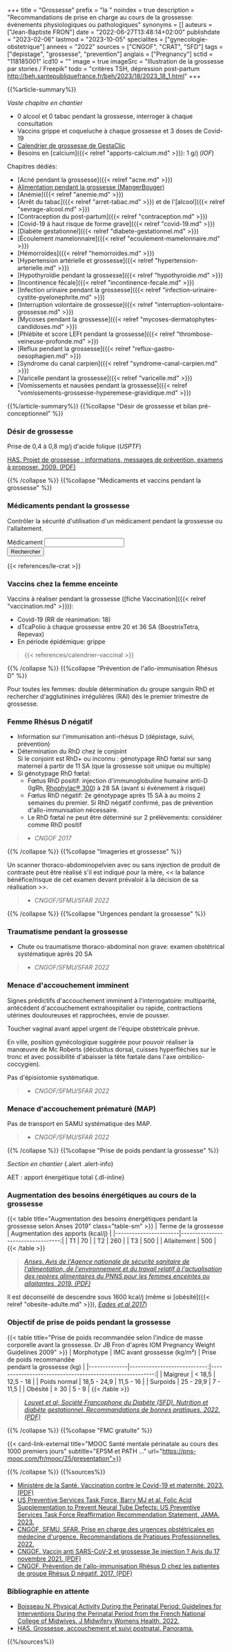 +++
title = "Grossesse"
prefix = "la "
noindex = true
description = "Recommandations de prise en charge au cours de la grossesse: événements physiologiques ou pathologiques"
synonyms = []
auteurs = ["Jean-Baptiste FRON"]
date = "2022-06-27T13:48:14+02:00"
publishdate = "2023-02-06"
lastmod = "2023-10-05"
specialites = ["gynecologie-obstetrique"]
annees = "2022"
sources = ["CNGOF", "CRAT", "SFD"]
tags = ["depistage", "grossesse", "prevention"]
anglais = ["Pregnancy"]
sctid = "118185001"
icd10 = ""
image = true
imageSrc = "Illustration de la grossesse par stories / Freepik"
todo = "critères TSH, dépression post-partum http://beh.santepubliquefrance.fr/beh/2023/18/2023_18_1.html"
+++

{{%article-summary%}}

*Vaste chapitre en chantier*

- 0 alcool et 0 tabac pendant la grossesse, interroger à chaque consultation
- Vaccins grippe et coqueluche à chaque grossesse et 3 doses de Covid-19
- [Calendrier de grossesse de GestaClic](http://gestaclic.fr/calculette.html)
- Besoins en [calcium]({{< relref "apports-calcium.md" >}}): 1 g/j (*IOF*)

Chapitres dédiés:

- [Acné pendant la grossesse]({{< relref "acne.md" >}})
- [Alimentation pendant la grossesse (MangerBouger)](https://www.mangerbouger.fr/manger-mieux/a-tout-age-et-a-chaque-etape-de-la-vie/les-recommandations-et-conseils-avant-pendant-et-apres-la-grossesse/manger-equilibre-avant-pendant-et-apres-la-grossesse)
- [Anémie]({{< relref "anemie.md" >}})
- [Arrêt du tabac]({{< relref "arret-tabac.md" >}}) et de l'[alcool]({{< relref "sevrage-alcool.md" >}})
- [Contraception du post-partum]({{< relref "contraception.md" >}})
- [Covid-19 à haut risque de forme grave]({{< relref "covid-19.md" >}})
- [Diabète gestationnel]({{< relref "diabete-gestationnel.md" >}})
- [Écoulement mamelonnaire]({{< relref "ecoulement-mamelonnaire.md" >}})
- [Hémorroïdes]({{< relref "hemorroides.md" >}})
- [Hypertension artérielle et grossesse]({{< relref "hypertension-arterielle.md" >}})
- [Hypothyroïdie pendant la grossesse]({{< relref "hypothyroidie.md" >}})
- [Incontinence fécale]({{< relref "incontinence-fecale.md" >}})
- [Infection urinaire pendant la grossesse]({{< relref "infection-urinaire-cystite-pyelonephrite.md" >}})
- [Interruption volontaire de grossesse]({{< relref "interruption-volontaire-grossesse.md" >}})
- [Mycoses pendant la grossesse]({{< relref "mycoses-dermatophytes-candidoses.md" >}})
- [Phlébite et score LEFt pendant la grossesse]({{< relref "thrombose-veineuse-profonde.md" >}})
- [Reflux pendant la grossesse]({{< relref "reflux-gastro-oesophagien.md" >}})
- [Syndrome du canal carpien]({{< relref "syndrome-canal-carpien.md" >}})
- [Varicelle pendant la grossesse]({{< relref "varicelle.md" >}})
- [Vomissements et nausées pendant la grossesse]({{< relref "vomissements-grossesse-hyperemese-gravidique.md" >}})

{{%/article-summary%}}
{{%collapse "Désir de grossesse et bilan pré-conceptionnel" %}}

### Désir de grossesse

Prise de 0,4 à 0,8 mg/j d'acide folique (*USPTF*)

[HAS. Projet de grossesse : informations, messages de prévention, examens à proposer. 2009. (PDF)](https://www.has-sante.fr/upload/docs/application/pdf/2010-01/projet_de_grossesse_informations_messages_de_prevention_examens_a_proposer_-_fiche_de_synthese.pdf)

{{% /collapse %}}
{{%collapse "Médicaments et vaccins pendant la grossesse" %}}

### Médicaments pendant la grossesse

Contrôler la sécurité d'utilisation d'un médicament pendant la grossesse ou l'allaitement.

<form class="d-flex align-items-center my-4">
  <div class="floating-label textfield-box form-ripple flex-grow-1">
    <label for="grossesse-crat">Médicament</label>
    <input class="form-control" id="grossesse-crat" type="search">
  </div>
  <button class="btn btn-primary ml-3" onClick="window.open(`http://le-crat.fr/articleSearchSaisie.php?recherche=${document.getElementById('grossesse-crat').value}`); return false;">Rechercher</button>
</form>

{{< references/le-crat >}}

### Vaccins chez la femme enceinte

Vaccins à réaliser pendant la grossesse ([fiche Vaccination]({{< relref "vaccination.md" >}})):

- Covid-19 (RR de réanimation: 18)
- dTcaPolio à chaque grossesse entre 20 et 36 SA (BoostrixTetra, Repevax)
- En période épidémique: grippe

> {{< references/calendrier-vaccinal >}}

{{% /collapse %}}
{{%collapse "Prévention de l'allo-immunisation Rhésus D" %}}

Pour toutes les femmes: double détermination du groupe sanguin RhD et rechercher d'agglutinines irrégulières (RAI) dès le premier trimestre de grossesse.

### Femme Rhésus D négatif

- Information sur l'immunisation anti-rhésus D (dépistage, suivi, prévention)
- Détermination du RhD chez le conjoint  
  Si le conjoint est RhD+ ou inconnu : génotypage RhD fœtal sur sang maternel à partir de 11 SA (que la grossesse soit unique ou multiple)
- Si génotypage RhD fœtal:
  - Fœtus RhD positif: injection d'immunoglobuline humaine anti-D (IgRh, [Rhophylac® 300](https://base-donnees-publique.medicaments.gouv.fr/affichageDoc.php?specid=68484547&typedoc=R)) à 28 SA (avant si évènement à risque)
  - Fœtus RhD négatif: 2e génotypage après 15 SA à au moins 2 semaines du premier. Si RhD négatif confirmé, pas de prévention d'allo-immunisation nécessaire.
  - Le RhD fœtal ne peut être déterminé sur 2 prélèvements: considérer comme RhD positif

> - *CNGOF 2017*

{{% /collapse %}}
{{%collapse "Imageries et grossesse" %}}

Un scanner thoraco-abdominopelvien avec ou sans injection de produit de contraste peut être réalisé s'il est indiqué pour la mère, << la balance bénéfice/risque de cet examen devant prévaloir à la décision de sa réalisation >>.

> - *CNGOF/SFMU/SFAR 2022*

{{% /collapse %}}
{{%collapse "Urgences pendant la grossesse" %}}

### Traumatisme pendant la grossesse

- Chute ou traumatisme thoraco-abdominal non grave: examen obstétrical systématique après 20 SA

> - *CNGOF/SFMU/SFAR 2022*

### Menace d'accouchement imminent

Signes prédictifs d'accouchement imminent à l'interrogatoire: multiparité, antécédent d'accouchement extrahospitalier ou rapide, contractions utérines douloureuses et rapprochées, envie de pousser.

Toucher vaginal avant appel urgent de l'équipe obstétricale prévue.

En ville, position gynécologique suggérée pour pouvoir réaliser la manœuvre de Mc Roberts (décubitus dorsal, cuisses hyperfléchies sur le tronc et avec possibilité d'abaisser la tête fœtale dans l'axe ombilico-coccygien).

Pas d'épisiotomie systématique.

> - *CNGOF/SFMU/SFAR 2022*

### Menace d'accouchement prématuré (MAP)

Pas de transport en SAMU systématique des MAP.

> - *CNGOF/SFMU/SFAR 2022*

{{% /collapse %}}
{{%collapse "Prise de poids pendant la grossesse" %}}

*Section en chantier*
{.alert .alert-info}

AET
: apport énergétique total
{.dl-inline}

### Augmentation des besoins énergétiques au cours de la grossesse

{{< table title="Augmentation des besoins énergétiques pendant la grossesse selon Anses 2019" class="table-sm" >}}
| Terme de la grossesse | Augmentation des apports (kcal/j) |
|-----------------------|----------------------------------:|
| T1                    |                                70 |
| T2                    |                               260 |
| T3                    |                               500 |
| Allaitement           |                               500 |
{{< /table >}}

> *[Anses. Avis de l'Agence nationale de sécurité sanitaire de l'alimentation, de l'environnement et du travail relatif à l'actualisation des repères alimentaires du PNNS pour les femmes enceintes ou allaitantes. 2019. (PDF)](https://www.anses.fr/fr/system/files/NUT2017SA0141.pdf)*

Il est déconseillé de descendre sous 1600 kcal/j (même si [obésité]({{< relref "obesite-adulte.md" >}}), *[Eades et al 2017](https://pubmed.ncbi.nlm.nih.gov/28531829/)*)

### Objectif de prise de poids pendant la grossesse

{{< table title="Prise de poids recommandée selon l'indice de masse corporelle avant la grossesse. Dr JB Fron d'après IOM Pregnancy Weight Guidelines 2009" >}}
| Morphotype   | IMC avant grossesse (kg/m²) | Prise de poids recommandée <br>pendant la grossesse (kg) |
|--------------|----------------------------:|---------------------------------------------------------:|
| Maigreur     |                      < 18,5 |                                                12,5 - 18 |
| Poids normal |                 18,5 - 24,9 |                                                11,5 - 16 |
| Surpoids     |                   25 - 29,9 |                                                 7 - 11,5 |
| Obésité      |                        ≥ 30 |                                                    5 - 9 |
{{< /table >}}

> *[Louvet et al; Société Francophone du Diabète (SFD). Nutrition et diabète gestationnel. Recommandations de bonnes pratiques. 2022. (PDF)](https://www.sfdiabete.org/sites/www.sfdiabete.org/files/files/ressources/reco_nutrition_diabete_gestationnel_2022.pdf)*

{{% /collapse %}}
{{%collapse "FMC gratuite" %}}

{{< card-link-external title="MOOC Santé mentale périnatale au cours des 1000 premiers jours" subtitle="EPSM et PATH ..." url="https://pns-mooc.com/fr/mooc/25/presentation">}}

{{% /collapse %}}
{{%sources%}}

- [Ministère de la Santé. Vaccination contre le Covid-19 et maternité. 2023. (PDF)](https://sante.gouv.fr/IMG/pdf/fiche_-_vaccination_contre_le_covid-19_et_maternite.pdf)
- [US Preventive Services Task Force, Barry MJ et al. Folic Acid Supplementation to Prevent Neural Tube Defects: US Preventive Services Task Force Reaffirmation Recommendation Statement. JAMA. 2023.](https://jamanetwork.com/journals/jama/fullarticle/2807739)
- [CNGOF, SFMU, SFAR. Prise en charge des urgences obstétricales en médecine d'urgence. Recommandations de Pratiques Professionnelles. 2022.](https://sfar.org/prise-en-charge-des-urgences-obstetricales-en-medecine-durgence/)
- [CNGOF. Vaccin anti SARS-CoV-2 et grossesse 3e injection ? Avis du 17 novembre 2021. (PDF)](http://www.cngof.net/Publications-CNGOF/Pratique-clinique/COVID-19/CNGOF-GRIG-171021-3e%20dose%20vaccin%20anti%20SARS-COV2%20femmes%20enceintes.pdf)
- [CNGOF. Prévention de l'allo-immunisation Rhésus D chez les patientes de groupe Rhésus D négatif. 2017. (PDF)](https://cngof.fr/app/pdf/RPC//1-RPC%20DU%20CNGOF/2017/preventionalloimmunisation-MAJ-2017-12-21.pdf?x72671)

### Bibliographie en attente

- [Boisseau N. Physical Activity During the Perinatal Period: Guidelines for Interventions During the Perinatal Period from the French National College of Midwives. J Midwifery Womens Health. 2022.](https://onlinelibrary.wiley.com/doi/10.1111/jmwh.13425)
- [HAS. Grossesse, accouchement et suivi postnatal. Panorama.](https://www.has-sante.fr/jcms/p_3286443/fr/grossesse-accouchement-et-suivi-postnatal)

{{%/sources%}}
